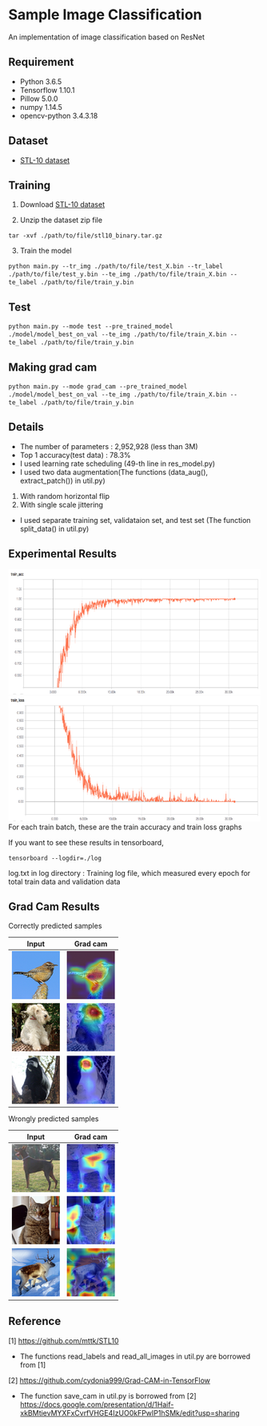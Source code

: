 # Sample Image Classification
An implementation of image classification based on ResNet

## Requirement
- Python 3.6.5
- Tensorflow 1.10.1 
- Pillow 5.0.0
- numpy 1.14.5
- opencv-python 3.4.3.18

## Dataset
- [STL-10 dataset](https://cs.stanford.edu/~acoates/stl10/)

## Training
1) Download [STL-10 dataset](https://cs.stanford.edu/~acoates/stl10/)

2) Unzip the dataset zip file
```
tar -xvf ./path/to/file/stl10_binary.tar.gz
```

3) Train the model
```
python main.py --tr_img ./path/to/file/test_X.bin --tr_label ./path/to/file/test_y.bin --te_img ./path/to/file/train_X.bin --te_label ./path/to/file/train_y.bin
```

## Test
```
python main.py --mode test --pre_trained_model ./model/model_best_on_val --te_img ./path/to/file/train_X.bin --te_label ./path/to/file/train_y.bin
```

## Making grad cam
```
python main.py --mode grad_cam --pre_trained_model ./model/model_best_on_val --te_img ./path/to/file/train_X.bin --te_label ./path/to/file/train_y.bin
```

## Details
- The number of parameters : 2,952,928 (less than 3M)
- Top 1 accuracy(test data) : 78.3%
- I used learning rate scheduling
(49-th line in res_model.py)
- I used two data augmentation(The functions (data_aug(), extract_patch()) in util.py)

1) With random horizontal flip 
2) With single scale jittering

- I used separate training set, validataion set, and test set
(The function split_data() in util.py)

## Experimental Results
<img src = "images/train_acc.png" height = "250px">
<img src = "images/train_loss.png" height = "250px">
For each train batch, these are the train accuracy and train loss graphs 

If you want to see these results in tensorboard,
```
tensorboard --logdir=./log
```

log.txt in log directory : Training log file, which measured every epoch for total train data and validation data 

## Grad Cam Results
Correctly predicted samples

| Input | Grad cam |
| --- | --- |
| <img src="images/real_data/True_0160.png"> |<img src="images/grad_cam/True_0160.png">| 
| <img src="images/real_data/True_0521.png"> |<img src="images/grad_cam/True_0521.png">|
| <img src="images/real_data/True_2163.png"> |<img src="images/grad_cam/True_2163.png">|

Wrongly predicted samples

| Input | Grad cam |
| --- | --- |
| <img src="images/real_data/False_0657.png"> |<img src="images/grad_cam/False_0657.png">| 
| <img src="images/real_data/False_1457.png"> |<img src="images/grad_cam/False_1457.png">|
| <img src="images/real_data/False_2584.png"> |<img src="images/grad_cam/False_2584.png">|

## Reference
[1] https://github.com/mttk/STL10

- The functions read_labels and read_all_images in util.py are borrowed from [1]

[2] https://github.com/cydonia999/Grad-CAM-in-TensorFlow

- The function save_cam in util.py is borrowed from [2]
https://docs.google.com/presentation/d/1Haif-xkBMtievMYXFxCvrfVHGE4IzUO0kFPwIP1hSMk/edit?usp=sharing 